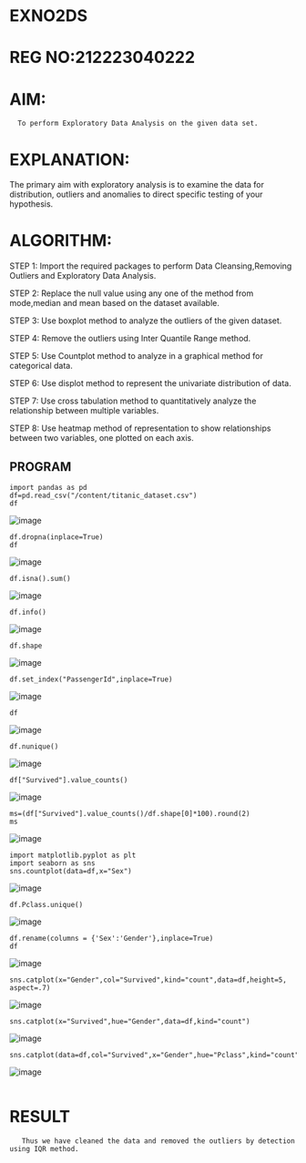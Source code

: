# EXNO2DS
# REG NO:212223040222
# AIM:
      To perform Exploratory Data Analysis on the given data set.
# EXPLANATION:
  The primary aim with exploratory analysis is to examine the data for distribution, outliers and anomalies to direct specific testing of your hypothesis.
  
# ALGORITHM:
STEP 1: Import the required packages to perform Data Cleansing,Removing Outliers and Exploratory Data Analysis.

STEP 2: Replace the null value using any one of the method from mode,median and mean based on the dataset available.

STEP 3: Use boxplot method to analyze the outliers of the given dataset.

STEP 4: Remove the outliers using Inter Quantile Range method.

STEP 5: Use Countplot method to analyze in a graphical method for categorical data.

STEP 6: Use displot method to represent the univariate distribution of data.

STEP 7: Use cross tabulation method to quantitatively analyze the relationship between multiple variables.

STEP 8: Use heatmap method of representation to show relationships between two variables, one plotted on each axis.

## PROGRAM
```
import pandas as pd
df=pd.read_csv("/content/titanic_dataset.csv")
df
```
![image](https://github.com/user-attachments/assets/0fd4762a-edf1-465b-a9fa-fd431a2add0f)

```
df.dropna(inplace=True)
df
```
![image](https://github.com/user-attachments/assets/e4c5368c-0084-43f8-b269-c50f2aa97b90)

```
df.isna().sum()
```
![image](https://github.com/user-attachments/assets/8b56d75f-8bb5-4ceb-aaef-8fb83238eb28)

```
df.info()
```
![image](https://github.com/user-attachments/assets/88079c11-96cd-460e-9149-a26f85e79765)

```
df.shape
```
![image](https://github.com/user-attachments/assets/9ca14062-150f-40b7-b461-ff1234ffab2d)

```
df.set_index("PassengerId",inplace=True)
```
![image](https://github.com/user-attachments/assets/0582b8f1-ec95-45d9-b118-ca32f5205ebf)

```
df
```
![image](https://github.com/user-attachments/assets/ac3348d9-9b7a-4fcf-98ce-8edd29278ecc)

```
df.nunique()
```
![image](https://github.com/user-attachments/assets/4710723a-75db-41b3-b322-216378d45946)

```
df["Survived"].value_counts()
```
![image](https://github.com/user-attachments/assets/ceb3b52c-0f06-44ff-a12f-dc4b507f4342)

```
ms=(df["Survived"].value_counts()/df.shape[0]*100).round(2)
ms
```
![image](https://github.com/user-attachments/assets/ff3d562f-8ca8-417f-abd7-0a661d890807)

```
import matplotlib.pyplot as plt
import seaborn as sns
sns.countplot(data=df,x="Sex")
```
![image](https://github.com/user-attachments/assets/13358c14-a20e-4af3-bf5e-a5b98b101f5c)

```
df.Pclass.unique()
```
![image](https://github.com/user-attachments/assets/5277a6f3-822e-40be-927f-b6d93ccf2830)

```
df.rename(columns = {'Sex':'Gender'},inplace=True)
df
```
![image](https://github.com/user-attachments/assets/b60c55e4-9fc3-423c-8068-3828b1cc1f09)

```
sns.catplot(x="Gender",col="Survived",kind="count",data=df,height=5, aspect=.7)
```
![image](https://github.com/user-attachments/assets/dc47068b-6da9-454e-9bc8-74f99bfbd315)

```
sns.catplot(x="Survived",hue="Gender",data=df,kind="count")
```
![image](https://github.com/user-attachments/assets/e278dd47-aba0-4586-a686-9ff8504659e0)
```
sns.catplot(data=df,col="Survived",x="Gender",hue="Pclass",kind="count")
```
![image](https://github.com/user-attachments/assets/89a2816a-5ff7-4642-8b0a-9c1be64d64a7)
```
```

# RESULT
       Thus we have cleaned the data and removed the outliers by detection using IQR method.
